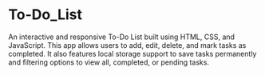 # To-Do_List
An interactive and responsive To-Do List built using HTML, CSS, and JavaScript. This app allows users to add, edit, delete, and mark tasks as completed. It also features local storage support to save tasks permanently and filtering options to view all, completed, or pending tasks.
